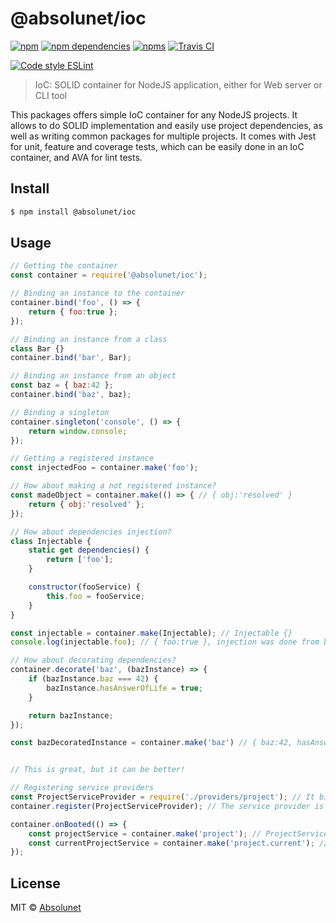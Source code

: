 # @absolunet/ioc

[![npm](https://img.shields.io/npm/v/@absolunet/ioc.svg)](https://www.npmjs.com/package/@absolunet/ioc)
[![npm dependencies](https://david-dm.org/absolunet/node-ioc/status.svg)](https://david-dm.org/absolunet/node-ioc)
[![npms](https://badges.npms.io/%40absolunet%2Fioc.svg)](https://npms.io/search?q=%40absolunet%2Fioc)
[![Travis CI](https://travis-ci.com/absolunet/node-ioc.svg?branch=master)](https://travis-ci.com/absolunet/node-ioc/builds)

[![Code style ESLint](https://img.shields.io/badge/code_style-@absolunet/node-659d32.svg)](https://github.com/absolunet/eslint-config-node)

> IoC: SOLID container for NodeJS application, either for Web server or CLI tool

This packages offers simple IoC container for any NodeJS projects. It allows to do SOLID implementation and easily use project dependencies, as well as writing common packages for multiple projects. It comes with Jest for unit, feature and coverage tests, which can be easily done in an IoC container, and AVA for lint tests.


## Install

```sh
$ npm install @absolunet/ioc
```


## Usage

```js
// Getting the container
const container = require('@absolunet/ioc');

// Binding an instance to the container
container.bind('foo', () => {
    return { foo:true };
});

// Binding an instance from a class
class Bar {}
container.bind('bar', Bar);

// Binding an instance from an object
const baz = { baz:42 };
container.bind('baz', baz);

// Binding a singleton
container.singleton('console', () => {
    return window.console;
});

// Getting a registered instance
const injectedFoo = container.make('foo');

// How about making a not registered instance?
const madeObject = container.make(() => { // { obj:'resolved' }
    return { obj:'resolved' };
});

// How about dependencies injection?
class Injectable {
    static get dependencies() {
        return ['foo'];
    }

    constructor(fooService) {
        this.foo = fooService;
    }
}

const injectable = container.make(Injectable); // Injectable {}
console.log(injectable.foo); // { foo:true }, injection was done from binding done in upper code.

// How about decorating dependencies?
container.decorate('baz', (bazInstance) => {
    if (bazInstance.baz === 42) {
        bazInstance.hasAnswerOfLife = true;
    }

    return bazInstance;
});

const bazDecoratedInstance = container.make('baz') // { baz:42, hasAnswerOfLife:true }


// This is great, but it can be better!

// Registering service providers
const ProjectServiceProvider = require('./providers/project'); // It binds 'project' and 'project.current' service
container.register(ProjectServiceProvider); // The service provider is registered

container.onBooted(() => {
    const projectService = container.make('project'); // ProjectService {}
    const currentProjectService = container.make('project.current'); // SingleProjectService {}
});
```

## License

MIT © [Absolunet](https://absolunet.com)
